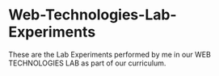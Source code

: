 # Web-Technologies-Lab-Experiments
These are the Lab Experiments performed by me in our WEB TECHNOLOGIES LAB as part of our curriculum.
